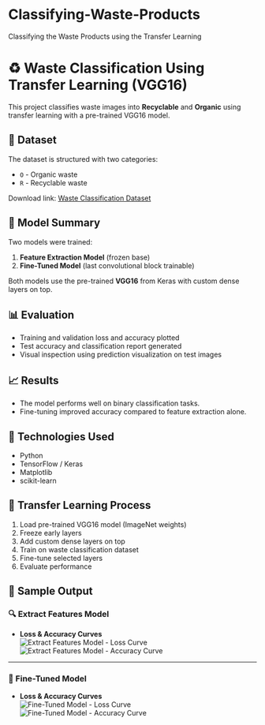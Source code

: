 # Classifying-Waste-Products
Classifying the Waste Products using the Transfer Learning

# ♻️ Waste Classification Using Transfer Learning (VGG16)

This project classifies waste images into **Recyclable** and **Organic** using transfer learning with a pre-trained VGG16 model.

## 📁 Dataset

The dataset is structured with two categories:
- `O` - Organic waste
- `R` - Recyclable waste

Download link: [Waste Classification Dataset](https://cf-courses-data.s3.us.cloud-object-storage.appdomain.cloud/kd6057VPpABQ2FqCbgu9YQ/o-vs-r-split-reduced-1200.zip)

## 🧠 Model Summary

Two models were trained:
1. **Feature Extraction Model** (frozen base)
2. **Fine-Tuned Model** (last convolutional block trainable)

Both models use the pre-trained **VGG16** from Keras with custom dense layers on top.

## 📊 Evaluation

- Training and validation loss and accuracy plotted
- Test accuracy and classification report generated
- Visual inspection using prediction visualization on test images

## 📈 Results

- The model performs well on binary classification tasks.
- Fine-tuning improved accuracy compared to feature extraction alone.

## 🧪 Technologies Used

- Python
- TensorFlow / Keras
- Matplotlib
- scikit-learn

## 🔁 Transfer Learning Process

1. Load pre-trained VGG16 model (ImageNet weights)
2. Freeze early layers
3. Add custom dense layers on top
4. Train on waste classification dataset
5. Fine-tune selected layers
6. Evaluate performance

## 📸 Sample Output

### 🔍 Extract Features Model  
- **Loss & Accuracy Curves**  
  ![Extract Features Model - Loss Curve](extract_feat_loss_curve.png)  
  ![Extract Features Model - Accuracy Curve](extract_feat_accuracy_curve.png)

---

### 🧪 Fine-Tuned Model  
- **Loss & Accuracy Curves**  
  ![Fine-Tuned Model - Loss Curve](finetune_loss_curve.png)  
  ![Fine-Tuned Model - Accuracy Curve](finetune_accuracy_curve.png)






